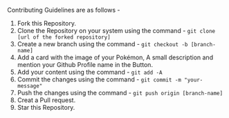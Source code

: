 Contributing  Guidelines are as follows - 
1. Fork this Repository.
2. Clone the Repository on your system using the command -  ```git clone [url of the forked repository]```
3. Create a new branch using the command - ```git checkout -b [branch-name]```
4. Add a card with the image of your Pokémon, A small description and mention your Github Profile name in the Button.
5. Add your content using the command - ```git add -A```
6. Commit the changes using the command - ```git commit -m "your-message"```
7. Push the changes using the command - ```git push origin [branch-name]```
8. Creat a Pull request.
9. Star this Repository.
